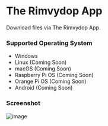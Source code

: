 # The Rimvydop App
Download files via The Rimvydop App.

### Supported Operating System
- Windows
- Linux (Coming Soon)
- macOS (Coming Soon)
- Raspberry Pi OS (Coming Soon)
- Orange Pi OS (Coming Soon)
- Android (Coming Soon)

### Screenshot
![image](https://github.com/SLXUniverse/TheRimvydopApp/assets/109912460/2714963e-b247-4f31-a862-f87a27fe6cc0)
